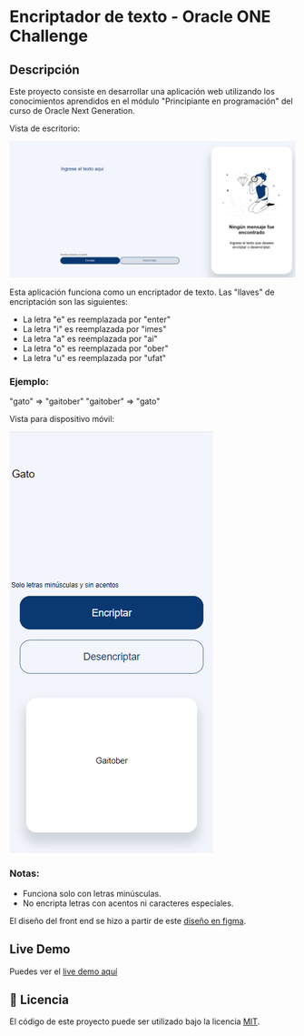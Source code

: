 # Encriptador de texto - Oracle ONE Challenge

## Descripción

Este proyecto consiste en desarrollar una aplicación web utilizando los conocimientos aprendidos en el módulo "Principiante en programación" del curso de Oracle Next Generation.

Vista de escritorio:

![screenshot1](screenshot1.png)

Esta aplicación funciona como un encriptador de texto. Las "llaves" de encriptación son las siguientes:

* La letra "e" es reemplazada por "enter"
* La letra "i" es reemplazada por "imes"
* La letra "a" es reemplazada por "ai"
* La letra "o" es reemplazada por "ober"
* La letra "u" es reemplazada por "ufat"

### Ejemplo:
"gato" => "gaitober"
"gaitober" => "gato"

Vista para dispositivo móvil:

![screenshot2](screenshot2.png)

### Notas:
* Funciona solo con letras minúsculas.
* No encripta letras con acentos ni caracteres especiales.

El diseño del front end se hizo a partir de este [diseño en figma](https://www.figma.com/design/trP3p5nEh7XUyB3n2bomjP/Alura-Challenge---Desaf%C3%ADo-1---L%C3%B3gica?node-id=0-1&t=J3eaw8cZjFaQHPC0-0).

## Live Demo

Puedes ver el [live demo aquí](https://kuawi.github.io/Encriptador-ONE/)

## 📝 Licencia

El código de este proyecto puede ser utilizado bajo la licencia [MIT](https://github.com/kuawi/Encriptador-ONE/blob/main/LICENSE).